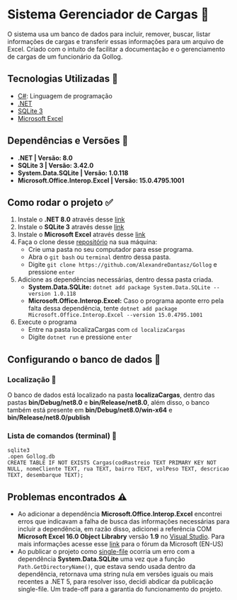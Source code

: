 # Sistema Gerenciador de Cargas :file_folder:
<p>O sistema usa um banco de dados para incluir, remover, buscar, listar informações de cargas e transferir essas informações para um arquivo de Excel. Criado com o intuito de facilitar a documentação e o gerenciamento de cargas de um funcionário da Gollog.</p>

## Tecnologias Utilizadas :pushpin:
- [C#](https://learn.microsoft.com/en-us/dotnet/csharp/): Linguagem de programação<br>
- [.NET](https://dotnet.microsoft.com/en-us/download/dotnet)<br>
- [SQLite 3](https://www.sqlite.org/download.html)<br>
- [Microsoft Excel](https://www.microsoft.com/pt-br/microsoft-365/microsoft-office)

## Dependências e Versões :calendar:
- **.NET | Versão: 8.0**
- **SQLite 3 | Versão: 3.42.0**
- **System.Data.SQLite | Versão: 1.0.118**
- **Microsoft.Office.Interop.Excel | Versão: 15.0.4795.1001**

## Como rodar o projeto :white_check_mark:
1. Instale o **.NET 8.0** através desse [link](https://dotnet.microsoft.com/en-us/download/dotnet/8.0)
2. Instale o **SQLite 3** através desse [link](https://www.sqlite.org/download.html)
3. Instale o **Microsoft Excel** através desse [link](https://www.microsoft.com/pt-br/microsoft-365/microsoft-office)
4. Faça o clone desse [repositório](https://github.com/AlexandreDantasz/Gollog) na sua máquina:
    - Crie uma pasta no seu computador para esse programa.
    - Abra o `git bash` ou `terminal` dentro dessa pasta.
    - Digite `git clone https://github.com/AlexandreDantasz/Gollog` e pressione `enter`
5. Adicione as dependências necessárias, dentro dessa pasta criada.
    - **System.Data.SQLite:** `dotnet add package System.Data.SQLite --version 1.0.118`
    - **Microsoft.Office.Interop.Excel:** Caso o programa aponte erro pela falta dessa dependência, tente `dotnet add package Microsoft.Office.Interop.Excel --version 15.0.4795.1001`
6. Execute o programa
    - Entre na pasta localizaCargas com `cd localizaCargas`
    - Digite `dotnet run` e pressione `enter`

## Configurando o banco de dados :hammer:

### Localização :round_pushpin:
O banco de dados está localizado na pasta **localizaCargas**, dentro das pastas **bin/Debug/net8.0** e **bin/Release/net8.0**, além disso, o banco também está presente em **bin/Debug/net8.0/win-x64** e **bin/Release/net8.0/publish**

### Lista de comandos (terminal) :page_with_curl:
```
sqlite3
.open Gollog.db
CREATE TABLE IF NOT EXISTS Cargas(codRastreio TEXT PRIMARY KEY NOT NULL, nomeCliente TEXT, rua TEXT, bairro TEXT, volPeso TEXT, descricao TEXT, desembarque TEXT);
```

## Problemas encontrados :warning:
- Ao adicionar a dependência **Microsoft.Office.Interop.Excel** encontrei erros que indicavam a falha de busca das informações necessárias para incluir a dependência, em razão disso, adicionei a referência COM **Microsoft Excel 16.0 Object Librabry** versão **1.9** no [Visual Studio](https://visualstudio.microsoft.com). Para mais informações acesse esse [link](https://learn.microsoft.com/en-us/answers/questions/1496033/microsoft-office-interop-excel-reference-cannot-be) para o fórum da Microsoft (EN-US)
- Ao publicar o projeto como [single-file](https://learn.microsoft.com/en-us/dotnet/core/deploying/single-file/overview?tabs=cli) ocorria um erro com a dependência **System.Data.SQLite** uma vez que a função `Path.GetDirectoryName()`, que estava sendo usada dentro da dependência, retornava uma string nula em versões iguais ou mais recentes a .NET 5, para resolver isso, decidi abdicar da publicação single-file. Um trade-off para a garantia do funcionamento do projeto.